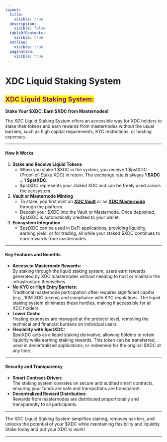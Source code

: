 ```yaml
---
layout:
  title:
    visible: true
  description:
    visible: false
  tableOfContents:
    visible: true
  outline:
    visible: true
  pagination:
    visible: true
---
```


# XDC Liquid Staking System

## <mark style="color:purple;">**XDC  Liquid Staking System:**</mark>&#x20;

**Stake Your $XDC. Earn $XDC from Masternodes!**

The XDC Liquid Staking System offers an accessible way for XDC holders to stake their tokens and earn rewards from masternodes without the usual barriers, such as high capital requirements, KYC restrictions, or hosting expenses.

***

#### **How It Works**

1. **Stake and Receive Liquid Tokens**
   * When you stake 1 $XDC in the system, you receive 1 $pstXDC (Proof-of-Stake XDC) in return. The exchange rate is always **1 $XDC = 1 $pstXDC**.
   * $pstXDC represents your staked XDC and can be freely used across the ecosystem.
2. **Vault or Masternode Minting**
   * To stake, you first mint an [**XDC Vault**](xdc-vaults.md) or an [**XDC Masternode**](xdc-masternode-vaults.md) through the platform.
   * Deposit your $XDC into the Vault or Masternode. Once deposited, $pstXDC is automatically credited to your wallet.
3. **Ecosystem Integration**
   * $pstXDC can be used in DeFi applications, providing liquidity, earning yield, or for trading, all while your staked $XDC continues to earn rewards from masternodes.

***

#### **Key Features and Benefits**

* **Access to Masternode Rewards:**\
  By staking through the liquid staking system, users earn rewards generated by XDC masternodes without needing to host or maintain the infrastructure themselves.
* **No KYC or High Entry Barriers:**\
  Traditional masternode participation often requires significant capital (e.g., 10M XDC tokens) and compliance with KYC regulations. The liquid staking system eliminates these hurdles, making it accessible for all XDC holders.
* **Lower Costs:**\
  Hosting expenses are managed at the protocol level, removing the technical and financial burdens on individual users.
* **Flexibility with $pstXDC:**\
  $pstXDC acts as a liquid staking derivative, allowing holders to retain liquidity while earning staking rewards. This token can be transferred, used in decentralized applications, or redeemed for the original $XDC at any time.

***

#### **Security and Transparency**

* **Smart Contract-Driven:**\
  The staking system operates on secure and audited smart contracts, ensuring your funds are safe and transactions are transparent.
* **Decentralized Reward Distribution:**\
  Rewards from masternodes are distributed proportionally and transparently to all participants.

***

The XDC Liquid Staking System simplifies staking, removes barriers, and unlocks the potential of your $XDC while maintaining flexibility and liquidity. Stake today and put your XDC to work!

***

